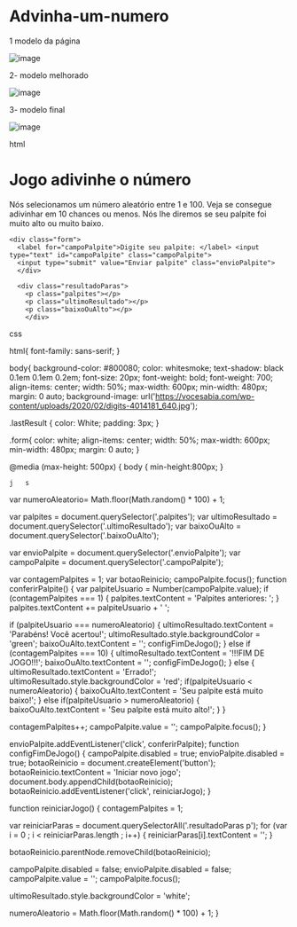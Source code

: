 

# Advinha-um-numero


1 modelo da  página 

![image](https://user-images.githubusercontent.com/72118415/121478634-9e6f2800-c99f-11eb-99a5-6b8a04d8c57e.png)


2- modelo melhorado 

![image](https://user-images.githubusercontent.com/72118415/121478831-ce1e3000-c99f-11eb-8b1d-111de18e59a4.png)


3- modelo final

![image](https://user-images.githubusercontent.com/72118415/121478918-e4c48700-c99f-11eb-9c64-545dfa776a63.png)




html

<html>

<head>
    <title>
        Jogo adivinhe o número
    </title>
  
    
  <h1>Jogo adivinhe o número </h1>
  </head>
  <body>
    
   <p>Nós selecionamos um número aleatório entre 1 e 100. Veja se consegue adivinhar em 10 chances ou menos. Nós lhe diremos se seu palpite foi muito alto ou muito baixo. </p> 
    
    <div class="form">
      <label for="campoPalpite">Digite seu palpite: </label> <input type="text" id="campoPalpite" class="campoPalpite">
      <input type="submit" value="Enviar palpite" class="envioPalpite">
      </div>
    
      <div class="resultadoParas">
        <p class="palpites"></p>
        <p class="ultimoResultado"></p>
        <p class="baixoOuAlto"></p>
        </div>
    



    
       
   
</body>    
    
  
   </html>
   
   
   
   
   
   
   
   
   css
   
   
   html{
  font-family: sans-serif;
}


body{
  background-color: #800080;
  color: whitesmoke;
  text-shadow: black 0.1em 0.1em 0.2em;
  font-size: 20px;
  font-weight: bold;
  font-weight: 700;
  align-items: center;
  width: 50%;
  max-width: 600px;
  min-width: 480px;
  margin: 0 auto;
  background-image: url('https://vocesabia.com/wp-content/uploads/2020/02/digits-4014181_640.jpg');
  
  

.lastResult {
  color: White;
  padding: 3px;
}
  
  
  .form{
    color: white;
  align-items: center;
  width: 50%;
  max-width: 600px;
  min-width: 480px;
  margin: 0 auto;
  }
  
  @media (max-height: 500px) {
    body {
      min-height:800px;
    }
    
    
    
    
    j   s



var numeroAleatorio= Math.floor(Math.random() * 100) + 1;

var palpites = document.querySelector('.palpites');
var ultimoResultado = document.querySelector('.ultimoResultado');
var baixoOuAlto = document.querySelector('.baixoOuAlto');

var envioPalpite = document.querySelector('.envioPalpite');
var campoPalpite = document.querySelector('.campoPalpite');

var contagemPalpites = 1;
var botaoReinicio;
campoPalpite.focus();
function conferirPalpite() {
  var palpiteUsuario = Number(campoPalpite.value);
  if (contagemPalpites === 1) {
    palpites.textContent = 'Palpites anteriores: ';
  }
  palpites.textContent += palpiteUsuario + ' ';

  if (palpiteUsuario === numeroAleatorio) {
    ultimoResultado.textContent = 'Parabéns! Você acertou!';
    ultimoResultado.style.backgroundColor = 'green';
    baixoOuAlto.textContent = '';
    configFimDeJogo();
  } else if (contagemPalpites === 10) {
    ultimoResultado.textContent = '!!!FIM DE JOGO!!!';
    baixoOuAlto.textContent = '';
    configFimDeJogo();
  } else {
    ultimoResultado.textContent = 'Errado!';
    ultimoResultado.style.backgroundColor = 'red';
    if(palpiteUsuario < numeroAleatorio) {
      baixoOuAlto.textContent = 'Seu palpite está muito baixo!';
    } else if(palpiteUsuario > numeroAleatorio) {
      baixoOuAlto.textContent = 'Seu palpite está muito alto!';
    }
  }

  contagemPalpites++;
  campoPalpite.value = '';
  campoPalpite.focus();
}

envioPalpite.addEventListener('click', conferirPalpite);
function configFimDeJogo() {
  campoPalpite.disabled = true;
  envioPalpite.disabled = true;
  botaoReinicio = document.createElement('button');
  botaoReinicio.textContent = 'Iniciar novo jogo';
  document.body.appendChild(botaoReinicio);
  botaoReinicio.addEventListener('click', reiniciarJogo);
}

function reiniciarJogo() {
  contagemPalpites = 1;

  var reiniciarParas = document.querySelectorAll('.resultadoParas p');
  for (var i = 0 ; i < reiniciarParas.length ; i++) {
    reiniciarParas[i].textContent = '';
  }

  botaoReinicio.parentNode.removeChild(botaoReinicio);

  campoPalpite.disabled = false;
  envioPalpite.disabled = false;
  campoPalpite.value = '';
  campoPalpite.focus();

  ultimoResultado.style.backgroundColor = 'white';

  numeroAleatorio = Math.floor(Math.random() * 100) + 1;
}
